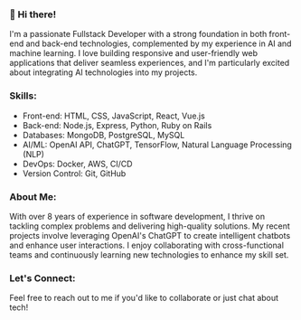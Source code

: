 ### 👋 Hi there!

I'm a passionate Fullstack Developer with a strong foundation in both front-end and back-end technologies, complemented by my experience in AI and machine learning.
I love building responsive and user-friendly web applications that deliver seamless experiences, and I'm particularly excited about integrating AI technologies into my projects.
### Skills:
- Front-end: HTML, CSS, JavaScript, React, Vue.js
- Back-end: Node.js, Express, Python, Ruby on Rails
- Databases: MongoDB, PostgreSQL, MySQL
- AI/ML: OpenAI API, ChatGPT, TensorFlow, Natural Language Processing (NLP)
- DevOps: Docker, AWS, CI/CD
- Version Control: Git, GitHub
### About Me:
With over 8 years of experience in software development, I thrive on tackling complex problems and delivering high-quality solutions.
My recent projects involve leveraging OpenAI's ChatGPT to create intelligent chatbots and enhance user interactions.
I enjoy collaborating with cross-functional teams and continuously learning new technologies to enhance my skill set.
### Let's Connect:
Feel free to reach out to me if you'd like to collaborate or just chat about tech!
